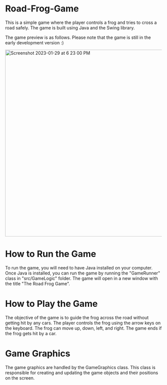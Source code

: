 # Road-Frog-Game
This is a simple game where the player controls a frog and tries to cross a road safely. The game is built using Java and the Swing library.

The game preview is as follows. Please note that the game is still in the early development version :)

<img width="600" alt="Screenshot 2023-01-29 at 6 23 00 PM" src="https://user-images.githubusercontent.com/121655608/215359002-22bfe5e5-1ecc-4568-bae1-0340326cdfc3.png">

# How to Run the Game
To run the game, you will need to have Java installed on your computer. Once Java is installed, you can run the game by running the "GameRunner" class in "src/GameLogic" folder. The game will open in a new window with the title "The Road Frog Game".

# How to Play the Game
The objective of the game is to guide the frog across the road without getting hit by any cars. The player controls the frog using the arrow keys on the keyboard. The frog can move up, down, left, and right. The game ends if the frog gets hit by a car.

# Game Graphics
The game graphics are handled by the GameGraphics class. This class is responsible for creating and updating the game objects and their positions on the screen.
